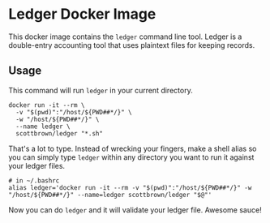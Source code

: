 # Ledger Docker Image

This docker image contains the `ledger` command line tool.  Ledger is
a double-entry accounting tool that uses plaintext files for keeping
records.

## Usage

This command will run `ledger` in your current directory.

```
docker run -it --rm \
  -v "$(pwd)":"/host/${PWD##*/}" \
  -w "/host/${PWD##*/}" \
  --name ledger \
  scottbrown/ledger "*.sh"
```

That's a lot to type. Instead of wrecking your fingers, make a shell alias so you can simply type `ledger` within any directory you want to run it against your ledger files.

```
# in ~/.bashrc
alias ledger='docker run -it --rm -v "$(pwd)":"/host/${PWD##*/}" -w "/host/${PWD##*/}" --name=ledger scottbrown/ledger "$@"'
```

Now you can do `ledger` and it will validate your ledger file. Awesome sauce!


